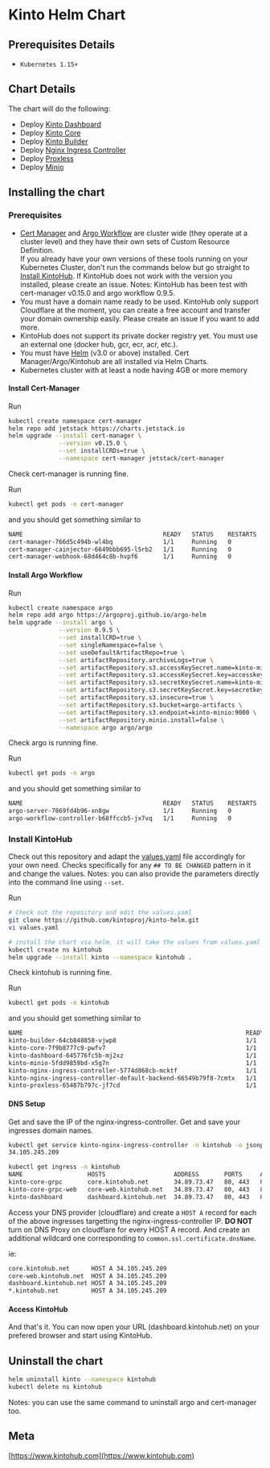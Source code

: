 # Kinto Helm Chart

## Prerequisites Details

- `Kubernetes 1.15+`

## Chart Details

The chart will do the following:

- Deploy [Kinto Dashboard](https://github.com/kintoproj/kinto-dashboard)
- Deploy [Kinto Core](https://github.com/kintoproj/kinto-core)
- Deploy [Kinto Builder](https://github.com/kintoproj/kinto-builder)
- Deploy [Nginx Ingress Controller](https://github.com/bitnami/charts/tree/master/bitnami/nginx-ingress-controller)
- Deploy [Proxless](https://github.com/bappr/proxless)
- Deploy [Minio](https://github.com/minio/charts)

## Installing the chart

### Prerequisites

- [Cert Manager](https://cert-manager.io/docs/) and [Argo Workflow](https://github.com/argoproj/argo-workflows) are cluster wide (they operate at a cluster level) and they have their own sets of Custom Resource Definition.  
If you already have your own versions of these tools running on your Kubernetes Cluster, don't run the commands below but go straight to [Install KintoHub](#install-kintohub). If KintoHub does not work with the version you installed, please create an issue.
Notes: KintoHub has been test with cert-manager v0.15.0 and argo workflow 0.9.5.
- You must have a domain name ready to be used. KintoHub only support Cloudflare at the moment, you can create a free account and transfer your domain ownership easily. Please create an issue if you want to add more.
- KintoHub does not support its private docker registry yet. You must use an external one (docker hub, gcr, ecr, acr, etc.).
- You must have [Helm](https://helm.sh/) (v3.0 or above) installed. Cert Manager/Argo/Kintohub are all installed via Helm Charts.
- Kubernetes cluster with at least a node having 4GB or more memory

#### Install Cert-Manager

Run

```sh
kubectl create namespace cert-manager
helm repo add jetstack https://charts.jetstack.io
helm upgrade --install cert-manager \
              --version v0.15.0 \
              --set installCRDs=true \
              --namespace cert-manager jetstack/cert-manager
```

Check cert-manager is running fine.

Run

```sh
kubectl get pods -n cert-manager
```

and you should get something similar to

```sh
NAME                                       READY   STATUS    RESTARTS   AGE
cert-manager-766d5c494b-wl4bq              1/1     Running   0          33s
cert-manager-cainjector-6649bbb695-l5rb2   1/1     Running   0          33s
cert-manager-webhook-68d464c8b-hvpf6       1/1     Running   0          33s
```

#### Install Argo Workflow

Run

```sh
kubectl create namespace argo
helm repo add argo https://argoproj.github.io/argo-helm
helm upgrade --install argo \
              --version 0.9.5 \
              --set installCRD=true \
              --set singleNamespace=false \
              --set useDefaultArtifactRepo=true \
              --set artifactRepository.archiveLogs=true \
              --set artifactRepository.s3.accessKeySecret.name=kinto-minio \
              --set artifactRepository.s3.accessKeySecret.key=accesskey \
              --set artifactRepository.s3.secretKeySecret.name=kinto-minio \
              --set artifactRepository.s3.secretKeySecret.key=secretkey \
              --set artifactRepository.s3.insecure=true \
              --set artifactRepository.s3.bucket=argo-artifacts \
              --set artifactRepository.s3.endpoint=kinto-minio:9000 \
              --set artifactRepository.minio.install=false \
              --namespace argo argo/argo
```

Check argo is running fine.

Run

```sh
kubectl get pods -n argo
```

and you should get something similar to

```sh
NAME                                       READY   STATUS    RESTARTS   AGE
argo-server-7869fd4b96-xn8gw               1/1     Running   0          62s
argo-workflow-controller-b68ffccb5-jx7vq   1/1     Running   0          62s
```

### Install KintoHub

Check out this repository and adapt the [values.yaml](./values.yaml) file accordingly for your own need.
Checks specifically for any `## TO BE CHANGED` pattern in it and change the values.
Notes: you can also provide the parameters directly into the command line using `--set`.

Run

```sh
# Check out the repository and edit the values.yaml
git clone https://github.com/kintoproj/kinto-helm.git
vi values.yaml

# install the chart via helm, it will take the values from values.yaml automatically
kubectl create ns kintohub
helm upgrade --install kinto --namespace kintohub .
```

Check kintohub is running fine.

Run

```sh
kubectl get pods -n kintohub
```

and you should get something similar to

```sh
NAME                                                              READY   STATUS    RESTARTS   AGE
kinto-builder-64cb848858-vjwp8                                    1/1     Running   0          56s
kinto-core-7f9b8777c9-pwfv7                                       1/1     Running   0          56s
kinto-dashboard-645776fc5b-mj2xz                                  1/1     Running   0          56s
kinto-minio-5fdd9859bd-x5g7n                                      1/1     Running   0          56s
kinto-nginx-ingress-controller-5774d868cb-mcktf                   1/1     Running   0          56s
kinto-nginx-ingress-controller-default-backend-66549b79f8-7cmtx   1/1     Running   0          56s
kinto-proxless-65487b797c-jf7cd                                   1/1     Running   0          56s
```

#### DNS Setup

Get and save the IP of the nginx-ingress-controller.
Get and save your ingresses domain names.

```sh
kubectl get service kinto-nginx-ingress-controller -n kintohub -o jsonpath="{.status.loadBalancer.ingress[0].ip}"
34.105.245.209

kubectl get ingress -n kintohub
NAME                  HOSTS                   ADDRESS       PORTS     AGE
kinto-core-grpc       core.kintohub.net       34.89.73.47   80, 443   8m38s
kinto-core-grpc-web   core-web.kintohub.net   34.89.73.47   80, 443   8m38s
kinto-dashboard       dashboard.kintohub.net  34.89.73.47   80, 443   8m38s
```

Access your DNS provider (cloudflare) and create a `HOST A` record for each of the above ingresses targetting the nginx-ingress-controller IP.
**DO NOT** turn on DNS Proxy on cloudflare for every HOST A record.
And create an additional wildcard one corresponding to `common.ssl.certificate.dnsName`.

ie:

```txt
core.kintohub.net      HOST A 34.105.245.209
core-web.kintohub.net  HOST A 34.105.245.209
dashboard.kintohub.net HOST A 34.105.245.209
*.kintohub.net         HOST A 34.105.245.209
```

#### Access KintoHub

And that's it.
You can now open your URL (dashboard.kintohub.net) on your prefered browser and start using KintoHub.

## Uninstall the chart

```sh
helm uninstall kinto --namespace kintohub
kubectl delete ns kintohub
```

Notes: you can use the same command to uninstall argo and cert-manager too.

## Meta

[https://www.kintohub.com](https://www.kintohub.com)
